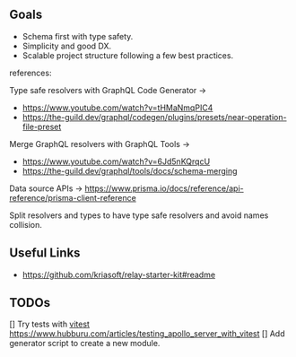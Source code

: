 ## Goals

- Schema first with type safety.
- Simplicity and good DX.
- Scalable project structure following a few best practices.

references:

Type safe resolvers with GraphQL Code Generator ->

- https://www.youtube.com/watch?v=tHMaNmqPIC4
- https://the-guild.dev/graphql/codegen/plugins/presets/near-operation-file-preset

Merge GraphQL resolvers with GraphQL Tools ->

- https://www.youtube.com/watch?v=6Jd5nKQrqcU
- https://the-guild.dev/graphql/tools/docs/schema-merging

Data source APIs -> https://www.prisma.io/docs/reference/api-reference/prisma-client-reference

Split resolvers and types to have type safe resolvers and avoid names collision.

## Useful Links

- https://github.com/kriasoft/relay-starter-kit#readme

## TODOs

[] Try tests with [vitest](https://vitest.dev/guide/) https://www.hubburu.com/articles/testing_apollo_server_with_vitest
[] Add generator script to create a new module.
